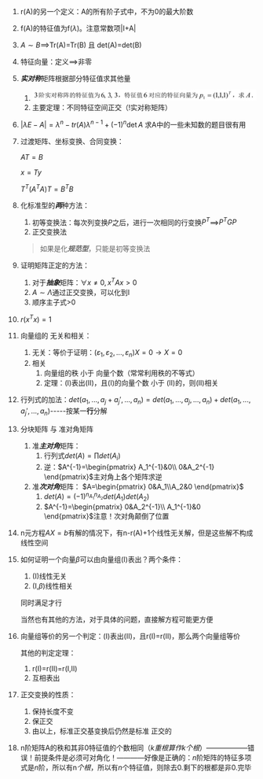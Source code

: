 1. r(A)的另一个定义：A的所有阶子式中，不为0的最大阶数
2. f(A)的特征值为f($\lambda$)。注意常数项|I+A|
3. $A\sim B$==>Tr(A)=Tr(B) 且 det(A)=det(B)
4. 特征向量：定义==>非零
5. ***实对称***矩阵根据部分特征值求其他量
   1. ![](2019-09-22-08-09-09.png)
   2. 主要定理：不同特征空间正交（!实对称矩阵）
6. $|\lambda E-A|=\lambda^n-tr(A)\lambda^{n-1}+(-1)^n\det{A}$ 求A中的一些未知数的题目很有用
7. 过渡矩阵、坐标变换、合同变换：
   
   $AT=B$

   $x=Ty$

   $T^T(A^TA)T=B^TB$
8. 化标准型的***两***种方法：
   1. 初等变换法：每次列变换$P$之后，进行一次相同的行变换$P^T$==>$P^TGP$
   2. 正交变换法

    > 如果是化***规范型***，只能是初等变换法
9. 证明矩阵正定的方法：
   1.  对于***抽象***矩阵：$\forall x\ne0,x^TAx>0$
   2.  $A\sim\Lambda$通过正交变换，可以化到I
   3.  顺序主子式>0
10. $r(x^Tx)=1$
11. 向量组的 无关和相关：
    1.  无关：等价于证明：$(\varepsilon_1,\varepsilon_2,...,\varepsilon_n)X=0\rightarrow X=0$
    2.  相关
        1.  向量组的秩 小于 向量个数（常常利用秩的不等式）
        2.  定理：(I)表出(II)，且(I)的向量个数 小于 (II)的，则(II)相关
12. 行列式的加法：$det(a_1,...,a_j+a_j',...,a_n)=det(a_1,...,a_j,...,a_n)+det(a_1,...,a_j',...,a_n)$-----按某一****行****分解
13. 分块矩阵 与 准对角矩阵
    1. 准***主对角***矩阵：
       1. 行列式$det(A)=\prod det(A_i)$
       2. 逆：$A^{-1}=\begin{pmatrix}
           A_1^{-1}&0\\
           0&A_2^{-1}
       \end{pmatrix}$主对角上各个矩阵求逆
    2. 准***次对角***矩阵：
       $A=\begin{pmatrix}
           0&A_1\\A_2&0
       \end{pmatrix}$
       1. $det(A)=(-1)^{n_{A_1}n_{A_2}}det(A_1)det(A_2)$
       2. $A^{-1}=\begin{pmatrix}
           0&A_2^{-1}\\
           A_1^{-1}&0
       \end{pmatrix}$注意！次对角颠倒了位置
14. n元方程$AX=b$有解的情况下，有n-r(A)+1个线性无关解，但是这些解不构成线性空间
15. 如何证明一个向量$\beta$可以由向量组(I)表出？两个条件：
    1.  (I)线性无关
    2.  (I,$\beta$)线性相关

    同时满足才行

    当然也有其他的方法，对于具体的问题，直接解方程可能更方便
16. 向量组等价的另一个判定：(I)表出(II)，且r(I)=r(II)，那么两个向量组等价   

    其他的判定定理：
    1. r(I)=r(II)=r(I,II)
    2. 互相表出
17. 正交变换的性质：
    1.  保持长度不变
    2.  保正交
    3.  由以上，标准正交基变换后仍然是标准 正交的

18. n阶矩阵A的秩和其非0特征值的个数相同（*k重根算作k个根*）——————错误！前提条件是必须可对角化！————好像是正确的：$n$阶矩阵的特征多项式是$n$阶，所以有n$个根，$所以有$n$个特征值，则除去0.剩下的根都是非0.完毕